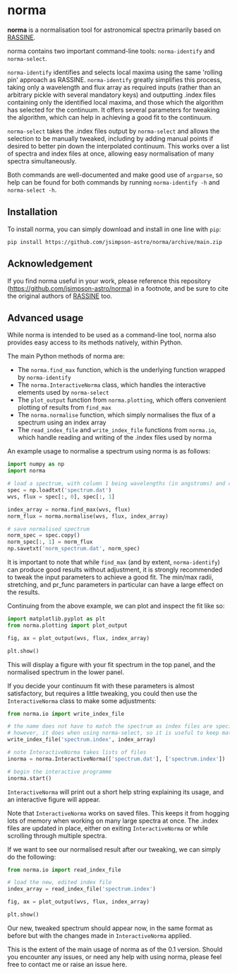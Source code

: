 # norma

**norma** is a normalisation tool for astronomical spectra primarily based on [RASSINE](https://github.com/MichaelCretignier/Rassine_public).

norma contains two important command-line tools: `norma-identify` and `norma-select`.

`norma-identify` identifies and selects local maxima using the same 'rolling pin' approach as RASSINE. 
`norma-identify` greatly simplifies this process, taking only a wavelength and flux array as required inputs (rather than an arbitrary pickle with several mandatory keys) and outputting .index files containing only the identified local maxima, and those which the algorithm has selected for the continuum.
It offers several parameters for tweaking the algorithm, which can help in achieving a good fit to the continuum.

`norma-select` takes the .index files output by `norma-select` and allows the selection to be manually tweaked, including by adding manual points if desired to better pin down the interpolated continuum. This works over a list of spectra and index files at once, allowing easy normalisation of many spectra simultaneously.

Both commands are well-documented and make good use of `argparse`, so help can be found for both commands by running `norma-identify -h` and `norma-select -h`.

## Installation

To install norma, you can simply download and install in one line with `pip`:

```
pip install https://github.com/jsimpson-astro/norma/archive/main.zip
```

## Acknowledgement

If you find norma useful in your work, please reference this repository (https://github.com/jsimpson-astro/norma) in a footnote, and be sure to cite the original authors of [RASSINE](https://github.com/MichaelCretignier/Rassine_public) too.

## Advanced usage

While norma is intended to be used as a command-line tool, norma also provides easy access to its methods natively, within Python.

The main Python methods of norma are:

- The `norma.find_max` function, which is the underlying function wrapped by `norma-identify`
- The `norma.InteractiveNorma` class, which handles the interactive elements used by `norma-select`
- The `plot_output` function from `norma.plotting`, which offers convenient plotting of results from `find_max`
- The `norma.normalise` function, which simply normalises the flux of a spectrum using an index array
- The `read_index_file` and `write_index_file` functions from `norma.io`, which handle reading and writing of the .index files used by norma

An example usage to normalise a spectrum using norma is as follows:

```py
import numpy as np
import norma

# load a spectrum, with column 1 being wavelengths (in angstroms) and column 2 being fluxes
spec = np.loadtxt('spectrum.dat')
wvs, flux = spec[:, 0], spec[:, 1]

index_array = norma.find_max(wvs, flux)
norm_flux = norma.normalise(wvs, flux, index_array)

# save normalised spectrum
norm_spec = spec.copy()
norm_spec[:, 1] = norm_flux
np.savetxt('norm_spectrum.dat', norm_spec)

```

It is important to note that while `find_max` (and by extent, `norma-identify`) can produce good results without adjustment, 
it is strongly recommended to tweak the input parameters to achieve a good fit. 
The min/max radii, stretching, and pr_func parameters in particular can have a large effect on the results.

Continuing from the above example, we can plot and inspect the fit like so:

```py
import matplotlib.pyplot as plt
from norma.plotting import plot_output

fig, ax = plot_output(wvs, flux, index_array)

plt.show()

```

This will display a figure with your fit spectrum in the top panel, and the normalised spectrum in the lower panel.

If you decide your continuum fit with these parameters is almost satisfactory, but requires a little tweaking, you could then use the `InteractiveNorma` class to make some adjustments:

```py
from norma.io import write_index_file

# the name does not have to match the spectrum as index files are specified explicitly to InteractiveNorma
# however, it does when using norma-select, so it is useful to keep matching names
write_index_file('spectrum.index', index_array)

# note InteractiveNorma takes lists of files
inorma = norma.InteractiveNorma(['spectrum.dat'], ['spectrum.index'])

# begin the interactive programme
inorma.start()

```
`InteractiveNorma` will print out a short help string explaining its usage, and an interactive figure will appear.

Note that `InteractiveNorma` works on saved files. This keeps it from hogging lots of memory when working on many large spectra at once.
The .index files are updated in place, either on exiting `InteractiveNorma` or while scrolling through multiple spectra.

If we want to see our normalised result after our tweaking, we can simply do the following:

```py
from norma.io import read_index_file

# load the new, edited index file
index_array = read_index_file('spectrum.index')

fig, ax = plot_output(wvs, flux, index_array)

plt.show()

```
Our new, tweaked spectrum should appear now, in the same format as before but with the changes made in `InteractiveNorma` applied.

This is the extent of the main usage of norma as of the 0.1 version.
Should you encounter any issues, or need any help with using norma, please feel free to contact me or raise an issue here.






